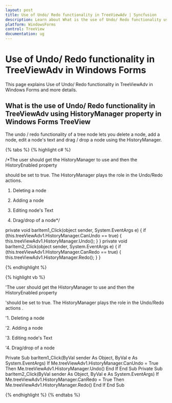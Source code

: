 ```yaml
---
layout: post
title: Use of Undo/ Redo functionality in TreeViewAdv | Syncfusion
description: Learn about What is the use of Undo/ Redo functionality using HistoryManager property in Syncfusion Windows Forms TreeView and more details.
platform: WindowsForms
control: TreeView 
documentation: ug
---
```


# Use of Undo/ Redo functionality in TreeViewAdv in Windows Forms

This page explains Use of Undo/ Redo functionality in TreeViewAdv in Windows Forms and more details.

## What is the use of Undo/ Redo functionality in TreeViewAdv using HistoryManager property in Windows Forms TreeView

The undo / redo functionality of a tree node lets you delete a node, add a node, edit a node's text and drag / drop a node using the HistoryManager.

{% tabs %}
{% highlight c# %}

/*The user should get the HistoryManager to use and then the HistoryEnabled property 

should be set to true. The HistoryManager plays the role in the Undo/Redo actions.

1. Deleting a node

2. Adding a node

3. Editing node's Text

4. Drag/drop of a node*/

private void barItem1_Click(object sender, System.EventArgs e)
{
    if (this.treeViewAdv1.HistoryManager.CanUndo == true)
    {
        this.treeViewAdv1.HistoryManager.Undo();
    }
}
private void barItem2_Click(object sender, System.EventArgs e)
{
    if (this.treeViewAdv1.HistoryManager.CanRedo == true)
    {
        this.treeViewAdv1.HistoryManager.Redo();
    }
} 

{% endhighlight %}

{% highlight vb %}

'The user should get the HistoryManager to use and then the HistoryEnabled property 

'should be set to true. The HistoryManager plays the role in the Undo/Redo actions .

'1. Deleting a node

'2. Adding a node

'3. Editing node's Text

'4. Drag/drop of a node

Private Sub barItem1_Click(ByVal sender As Object, ByVal e As System.EventArgs)
If Me.treeViewAdv1.HistoryManager.CanUndo = True Then
Me.treeViewAdv1.HistoryManager.Undo()
End If
End Sub
Private Sub barItem2_Click(ByVal sender As Object, ByVal e As System.EventArgs)
If Me.treeViewAdv1.HistoryManager.CanRedo = True Then
Me.treeViewAdv1.HistoryManager.Redo()
End If
End Sub

{% endhighlight %}
{% endtabs %}
